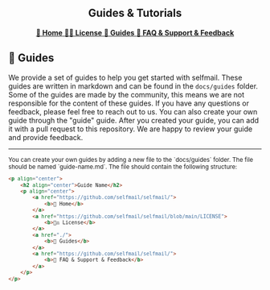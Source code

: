 <p align="center">
    <h2 align="center">Guides & Tutorials</h2>
    <p align="center">
        <a href="https://github.com/selfmail/selfmail/">
            <b>🏡 Home</b> 
        </a>
        <a href="https://github.com/selfmail/selfmail/blob/main/LICENSE">
            <b>👨‍⚖️ License</b> 
        </a> 
        <a href="./">
            <b>📄 Guides</b> 
        </a>
        <a href="https://github.com/selfmail/selfmail/">
            <b>🙋 FAQ & Support & Feedback</b>
        </a>
    </p>
</p>

## 📝 Guides

We provide a set of guides to help you get started with selfmail. These guides are written in markdown and can be found in the `docs/guides` folder. Some of the guides are made by the community, this means we are not responsible for the content of these guides. If you have any questions or feedback, please feel free to reach out to us. You can also create your own guide through the "guide" guide. After you created your guide, you can add it with a pull request to this repository. We are happy to review your guide and provide feedback.

---

<sub>
You can create your own guides by adding a new file to the `docs/guides` folder. The file should be named `guide-name.md`. The file should contain the following structure:

```markdown
<p align="center">
    <h2 align="center">Guide Name</h2>
    <p align="center">
        <a href="https://github.com/selfmail/selfmail/">
            <b>🏡 Home</b> 
        </a>
        <a href="https://github.com/selfmail/selfmail/blob/main/LICENSE">
            <b>👨‍⚖️ License</b> 
        </a> 
        <a href="./">
            <b>📄 Guides</b> 
        </a>
        <a href="https://github.com/selfmail/selfmail/">
            <b>🙋 FAQ & Support & Feedback</b>
        </a>
    </p>
</p>
```

</sub>
